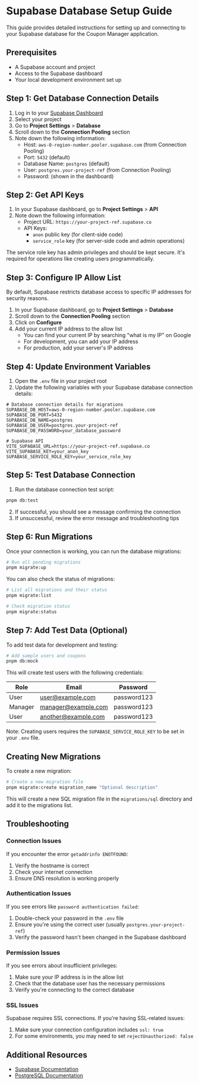 # Supabase Database Setup Guide

This guide provides detailed instructions for setting up and connecting to your Supabase database for the Coupon Manager application.

## Prerequisites

- A Supabase account and project
- Access to the Supabase dashboard
- Your local development environment set up

## Step 1: Get Database Connection Details

1. Log in to your [Supabase Dashboard](https://app.supabase.com)
2. Select your project
3. Go to **Project Settings** > **Database**
4. Scroll down to the **Connection Pooling** section
5. Note down the following information:
   - Host: `aws-0-region-number.pooler.supabase.com` (from Connection Pooling)
   - Port: `5432` (default)
   - Database Name: `postgres` (default)
   - User: `postgres.your-project-ref` (from Connection Pooling)
   - Password: (shown in the dashboard)

## Step 2: Get API Keys

1. In your Supabase dashboard, go to **Project Settings** > **API**
2. Note down the following information:
   - Project URL: `https://your-project-ref.supabase.co`
   - API Keys:
     - `anon` public key (for client-side code)
     - `service_role` key (for server-side code and admin operations)

The service role key has admin privileges and should be kept secure. It's required for operations like creating users programmatically.

## Step 3: Configure IP Allow List

By default, Supabase restricts database access to specific IP addresses for security reasons.

1. In your Supabase dashboard, go to **Project Settings** > **Database**
2. Scroll down to the **Connection Pooling** section
3. Click on **Configure**
4. Add your current IP address to the allow list
   - You can find your current IP by searching "what is my IP" on Google
   - For development, you can add your IP address
   - For production, add your server's IP address

## Step 4: Update Environment Variables

1. Open the `.env` file in your project root
2. Update the following variables with your Supabase database connection details:

```
# Database connection details for migrations
SUPABASE_DB_HOST=aws-0-region-number.pooler.supabase.com
SUPABASE_DB_PORT=5432
SUPABASE_DB_NAME=postgres
SUPABASE_DB_USER=postgres.your-project-ref
SUPABASE_DB_PASSWORD=your_database_password

# Supabase API
VITE_SUPABASE_URL=https://your-project-ref.supabase.co
VITE_SUPABASE_KEY=your_anon_key
SUPABASE_SERVICE_ROLE_KEY=your_service_role_key
```

## Step 5: Test Database Connection

1. Run the database connection test script:

```bash
pnpm db:test
```

2. If successful, you should see a message confirming the connection
3. If unsuccessful, review the error message and troubleshooting tips

## Step 6: Run Migrations

Once your connection is working, you can run the database migrations:

```bash
# Run all pending migrations
pnpm migrate:up
```

You can also check the status of migrations:

```bash
# List all migrations and their status
pnpm migrate:list

# Check migration status
pnpm migrate:status
```

## Step 7: Add Test Data (Optional)

To add test data for development and testing:

```bash
# Add sample users and coupons
pnpm db:mock
```

This will create test users with the following credentials:

| Role    | Email               | Password    |
|---------|---------------------|-------------|
| User    | user@example.com    | password123 |
| Manager | manager@example.com | password123 |
| User    | another@example.com | password123 |

Note: Creating users requires the `SUPABASE_SERVICE_ROLE_KEY` to be set in your `.env` file.

## Creating New Migrations

To create a new migration:

```bash
# Create a new migration file
pnpm migrate:create migration_name "Optional description"
```

This will create a new SQL migration file in the `migrations/sql` directory and add it to the migrations list.

## Troubleshooting

### Connection Issues

If you encounter the error `getaddrinfo ENOTFOUND`:

1. Verify the hostname is correct
2. Check your internet connection
3. Ensure DNS resolution is working properly

### Authentication Issues

If you see errors like `password authentication failed`:

1. Double-check your password in the `.env` file
2. Ensure you're using the correct user (usually `postgres.your-project-ref`)
3. Verify the password hasn't been changed in the Supabase dashboard

### Permission Issues

If you see errors about insufficient privileges:

1. Make sure your IP address is in the allow list
2. Check that the database user has the necessary permissions
3. Verify you're connecting to the correct database

### SSL Issues

Supabase requires SSL connections. If you're having SSL-related issues:

1. Make sure your connection configuration includes `ssl: true`
2. For some environments, you may need to set `rejectUnauthorized: false`

## Additional Resources

- [Supabase Documentation](https://supabase.com/docs)
- [PostgreSQL Documentation](https://www.postgresql.org/docs/) 